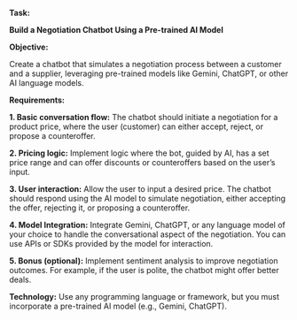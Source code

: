 **Task:**

**Build a Negotiation Chatbot Using a Pre-trained AI Model**

**Objective:**

Create a chatbot that simulates a negotiation process between a customer and a supplier, leveraging pre-trained models like Gemini, ChatGPT, or other AI language models.

**Requirements:**

**1.	Basic conversation flow:** The chatbot should initiate a negotiation for a product price, where the user (customer) can either accept, reject, or propose a counteroffer.

**2.	Pricing logic:** Implement logic where the bot, guided by AI, has a set price range and can offer discounts or counteroffers based on the user’s input.

**3.	User interaction:** Allow the user to input a desired price. The chatbot should respond using the AI model to simulate negotiation, either accepting the offer, rejecting it, or proposing a counteroffer.

**4.	Model Integration:** Integrate Gemini, ChatGPT, or any language model of your choice to handle the conversational aspect of the negotiation. You can use APIs or SDKs provided by the model for interaction.

**5.	Bonus (optional):** Implement sentiment analysis to improve negotiation outcomes. For example, if the user is polite, the chatbot might offer better deals.

****Technology**:** Use any programming language or framework, but you must incorporate a pre-trained AI model (e.g., Gemini, ChatGPT).


